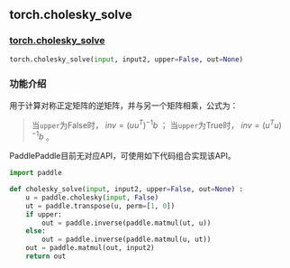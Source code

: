 ## torch.cholesky_solve
### [torch.cholesky_solve](https://pytorch.org/docs/stable/generated/torch.cholesky_solve.html?highlight=cholesky_solve#torch.cholesky_solve)
```python
torch.cholesky_solve(input, input2, upper=False, out=None)
```

###  功能介绍
用于计算对称正定矩阵的逆矩阵，并与另一个矩阵相乘，公式为：
> 当`upper`为False时，
> $inv=(uu^T)^{-1}b$ ；
> 当`upper`为True时，
> $inv=(u^Tu)^{-1}b$ 。

PaddlePaddle目前无对应API，可使用如下代码组合实现该API。

```python
import paddle

def cholesky_solve(input, input2, upper=False, out=None) :
    u = paddle.cholesky(input, False)
    ut = paddle.transpose(u, perm=[1, 0])
    if upper:
        out = paddle.inverse(paddle.matmul(ut, u))
    else:
        out = paddle.inverse(paddle.matmul(u, ut))
    out = paddle.matmul(out, input2)
    return out
```
